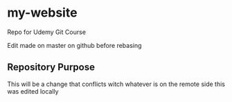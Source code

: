 # my-website
Repo for Udemy Git Course

Edit made on master on github before rebasing

## Repository Purpose

This will be a change that conflicts
witch whatever is on the remote side 
this was edited locally
